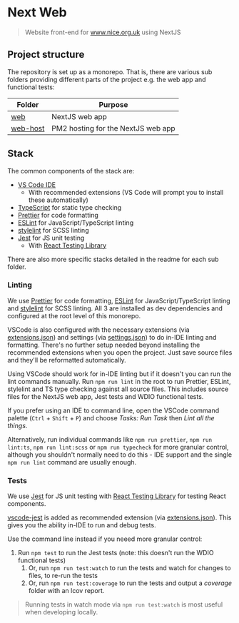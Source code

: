 # Next Web

> Website front-end for www.nice.org.uk using NextJS

## Project structure

The repository is set up as a monorepo. That is, there are various sub folders providing different parts of the project e.g. the web app and functional tests:

| Folder                      | Purpose                            |
| --------------------------- | ---------------------------------- |
| [web](web#readme)           | NextJS web app                     |
| [web-host](web-host#readme) | PM2 hosting for the NextJS web app |

## Stack

The common components of the stack are:

- [VS Code IDE](https://code.visualstudio.com/)
  - With recommended extensions (VS Code will prompt you to install these automatically)
- [TypeScript](https://www.typescriptlang.org/) for static type checking
- [Prettier](https://prettier.io/) for code formatting
- [ESLint](https://eslint.org/) for JavaScript/TypeScript linting
- [stylelint](https://stylelint.io/) for SCSS linting
- [Jest](https://jestjs.io/) for JS unit testing
  - With [React Testing Library](https://testing-library.com/docs/react-testing-library/intro)

There are also more specific stacks detailed in the readme for each sub folder.

### Linting

We use [Prettier](https://prettier.io/) for code formatting, [ESLint](https://eslint.org/) for JavaScript/TypeScript linting and [stylelint](https://stylelint.io/) for SCSS linting. All 3 are installed as dev dependencies and configured at the root level of this monorepo.

VSCode is also configured with the necessary extensions (via [extensions.json](.vscode/extensions.json)) and settings (via [settings.json](.vscode/settings.json)) to do in-IDE linting and formatting. There's no further setup needed beyond installing the recommended extensions when you open the project. Just save source files and they'll be reformatted automatically.

Using VSCode should work for in-IDE linting but if it doesn't you can run the lint commands manually. Run `npm run lint` in the root to run Prettier, ESLint, stylelint and TS type checking against all source files. This includes source files for the NextJS web app, Jest tests and WDIO functional tests.

If you prefer using an IDE to command line, open the VSCode command palette (`Ctrl` + `Shift` + `P`) and choose _Tasks: Run Task_ then _Lint all the things_.

Alternatively, run individual commands like `npm run prettier`, `npm run lint:ts`, `npm run lint:scss` or `npm run typecheck` for more granular control, although you shouldn't normally need to do this - IDE support and the single `npm run lint` command are usually enough.

### Tests

We use [Jest](https://jestjs.io/) for JS unit testing with [React Testing Library](https://testing-library.com/docs/react-testing-library/intro) for testing React components.

[vscode-jest](https://marketplace.visualstudio.com/items?itemName=Orta.vscode-jest) is added as recommended extension (via [extensions.json](.vscode/extensions.json)). This gives you the ability in-IDE to run and debug tests.

Use the command line instead if you neeed more granular control:

1. Run `npm test` to run the Jest tests (note: this doesn't run the WDIO functional tests)
   1. Or, run `npm run test:watch` to run the tests and watch for changes to files, to re-run the tests
   2. Or, run `npm run test:coverage` to run the tests and output a _coverage_ folder with an lcov report.

> Running tests in watch mode via `npm run test:watch` is most useful when developing locally.
